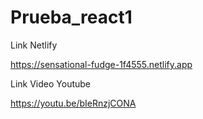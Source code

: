 # Prueba_react1

Link Netlify

https://sensational-fudge-1f4555.netlify.app


Link Video Youtube 

https://youtu.be/bIeRnzjCONA
